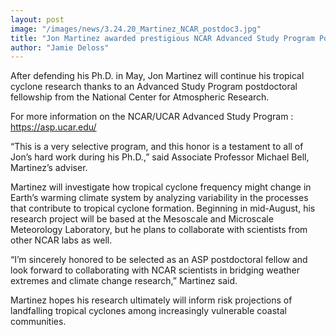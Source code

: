 ```yaml
---
layout: post
image: "/images/news/3.24.20_Martinez_NCAR_postdoc3.jpg"
title: "Jon Martinez awarded prestigious NCAR Advanced Study Program Postdoctoral Fellowship"
author: "Jamie Deloss"
---
```




After defending his Ph.D. in May, Jon Martinez will continue his tropical cyclone research thanks to an Advanced Study Program postdoctoral fellowship from the National Center for Atmospheric Research.




For more information on the NCAR/UCAR Advanced Study Program : <https://asp.ucar.edu/>
<!--more-->

“This is a very selective program, and this honor is a testament to all of Jon’s hard work during his Ph.D.,” said Associate Professor Michael Bell, Martinez’s adviser.

Martinez will investigate how tropical cyclone frequency might change in Earth’s warming climate system by analyzing variability in the processes that contribute to tropical cyclone formation. Beginning in mid-August, his research project will be based at the Mesoscale and Microscale Meteorology Laboratory, but he plans to collaborate with scientists from other NCAR labs as well.

“I’m sincerely honored to be selected as an ASP postdoctoral fellow and look forward to collaborating with NCAR scientists in bridging weather extremes and climate change research,” Martinez said.

Martinez hopes his research ultimately will inform risk projections of landfalling tropical cyclones among increasingly vulnerable coastal communities. 

